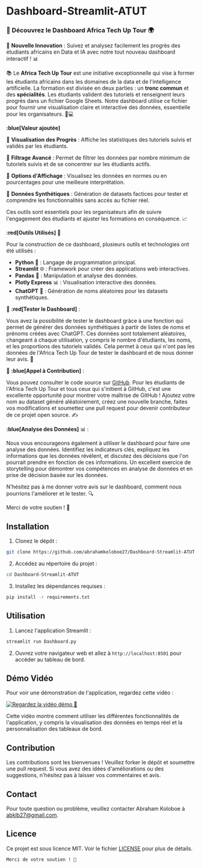 # Dashboard-Streamlit-ATUT

### 🚀 Découvrez le Dashboard Africa Tech Up Tour 🌍


🎉 **Nouvelle Innovation** : Suivez et analysez facilement les progrès des étudiants africains en Data et IA avec notre tout nouveau dashboard interactif ! 📊


📚 Le **Africa Tech Up Tour** est une initiative exceptionnelle qui vise à former les étudiants africains dans les domaines de la data et de l'intelligence artificielle. La formation est divisée en deux parties : un **tronc commun** et des **spécialités**. Les étudiants valident des tutoriels et renseignent leurs progrès dans un fichier Google Sheets. Notre dashboard utilise ce fichier pour fournir une visualisation claire et interactive des données, essentielle pour les organisateurs. 🧠💻

**:blue[Valeur ajoutée]**
        
🌟 **Visualisation des Progrès** : Affiche les statistiques des tutoriels suivis et validés par les étudiants.

🌟 **Filtrage Avancé** : Permet de filtrer les données par nombre minimum de tutoriels suivis et de se concentrer sur les étudiants actifs.

🌟 **Options d'Affichage** : Visualisez les données en normes ou en pourcentages pour une meilleure interprétation.

🌟 **Données Synthétiques** : Génération de datasets factices pour tester et comprendre les fonctionnalités sans accès au fichier réel.

Ces outils sont essentiels pour les organisateurs afin de suivre l'engagement des étudiants et ajuster les formations en conséquence. 📈

**:red[Outils Utilisés]** 🔧 

Pour la construction de ce dashboard, plusieurs outils et technologies ont été utilisés :
- **Python** 🐍 : Langage de programmation principal.
- **Streamlit** 🌐 : Framework pour créer des applications web interactives.
- **Pandas** 🐼 : Manipulation et analyse des données.
- **Plotly Express** 📊 : Visualisation interactive des données.
- **ChatGPT** 🤖 : Génération de noms aléatoires pour les datasets synthétiques.


📢 **:red[Tester le Dashboard]** : 
        
Vous avez la possibilité de tester le dashboard grâce à une fonction qui permet de générer des données synthétiques à partir de listes de noms et prénoms créées avec ChatGPT. Ces données sont totalement aléatoires, changeant à chaque utilisation, y compris le nombre d'étudiants, les noms, et les proportions des tutoriels validés. Cela permet à ceux qui n'ont pas les données de l'Africa Tech Up Tour de tester le dashboard et de nous donner leur avis. 🎲


📢 **:blue[Appel à Contribution]** : 

Vous pouvez consulter le code source sur [GitHub](https://github.com/abrahamkoloboe27/Dashboard-Streamlit-ATUT). Pour les étudiants de l'Africa Tech Up Tour et tous ceux qui s'initient à GitHub, c'est une excellente opportunité pour montrer votre maîtrise de GitHub ! Ajoutez votre nom au dataset généré aléatoirement, créez une nouvelle branche, faites vos modifications et soumettez une pull request pour devenir contributeur de ce projet open source. ✍️

**:blue[Analyse des Données]** 📊 :

        
Nous vous encourageons également à utiliser le dashboard pour faire une analyse des données. Identifiez les indicateurs clés, expliquez les informations que les données révèlent, et discutez des décisions que l'on pourrait prendre en fonction de ces informations. Un excellent exercice de storytelling pour démontrer vos compétences en analyse de données et en prise de décision basée sur les données.

N'hésitez pas à me donner votre avis sur le dashboard, comment nous pourrions l'améliorer et le tester. 🔍



Merci de votre soutien ! 🙏

## Installation
1. Clonez le dépôt :
```bash
git clone https://github.com/abrahamkoloboe27/Dashboard-Streamlit-ATUT.git
```
2. Accédez au répertoire du projet :
```bash
cd Dashboard-Streamlit-ATUT
```
3. Installez les dépendances requises :
```bash
pip install -r requirements.txt
```

## Utilisation
1. Lancez l'application Streamlit :
```bash
streamlit run Dashboard.py
```
2. Ouvrez votre navigateur web et allez à `http://localhost:8501` pour accéder au tableau de bord.

## Démo Vidéo
Pour voir une démonstration de l'application, regardez cette vidéo :

[![Regardez la vidéo démo 🎥 ](https://img.youtube.com/vi/8l90vuGmUhY/0.jpg)](https://www.youtube.com/watch?v=8l90vuGmUhY&ab_channel=AbrahamKoloboe)


Cette vidéo montre comment utiliser les différentes fonctionnalités de l'application, y compris la visualisation des données en temps réel et la personnalisation des tableaux de bord.

## Contribution
Les contributions sont les bienvenues ! Veuillez forker le dépôt et soumettre une pull request. Si vous avez des idées d'améliorations ou des suggestions, n'hésitez pas à laisser vos commentaires et avis.

## Contact
Pour toute question ou problème, veuillez contacter Abraham Koloboe à [abklb27@gmail.com](abklb27@gmail.com).

## Licence
Ce projet est sous licence MIT. Voir le fichier [LICENSE](LICENSE) pour plus de détails.
```
Merci de votre soutien ! 🙏